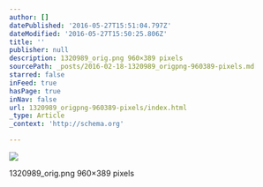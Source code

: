 ```yaml
---
author: []
datePublished: '2016-05-27T15:51:04.797Z'
dateModified: '2016-05-27T15:50:25.806Z'
title: ''
publisher: null
description: 1320989_orig.png 960×389 pixels
sourcePath: _posts/2016-02-18-1320989_origpng-960389-pixels.md
starred: false
inFeed: true
hasPage: true
inNav: false
url: 1320989_origpng-960389-pixels/index.html
_type: Article
_context: 'http://schema.org'

---
```

<article style=""><img src="https://66.media.tumblr.com/00255717ced150962f5f8587b4dce537/tumblr_nq7bevbJm71rab5nto1_400.gif" /></article>

1320989\_orig.png 960×389 pixels